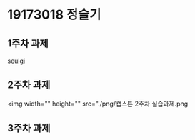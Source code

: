 # 19173018 정슬기

## 1주차 과제
   [seulgi](https://github.com/Jung-seulgi "seulgi")
   
## 2주차 과제
<img width="" height="" src="./png/캡스톤 2주차 실습과제.png

## 3주차 과제
